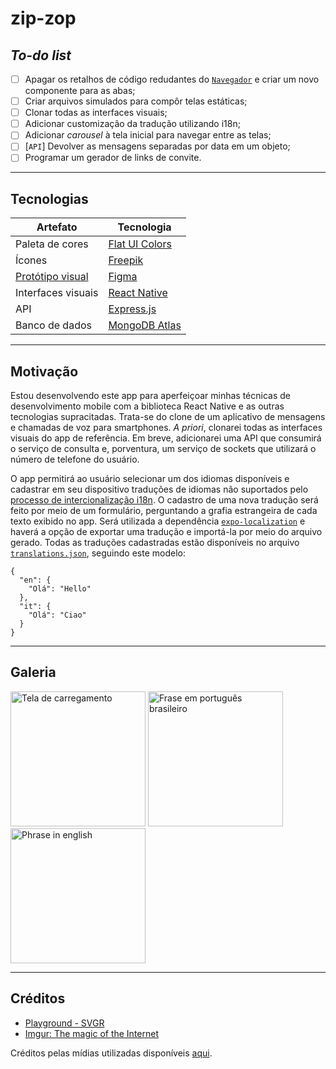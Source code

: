 # zip-zop

## _To-do list_

- [ ] Apagar os retalhos de código redudantes do [`Navegador`](./zip-zop-frontend/src/components/Navegador/index.js) e criar um novo componente para as abas;
- [ ] Criar arquivos simulados para compôr telas estáticas;
- [ ] Clonar todas as interfaces visuais;
- [ ] Adicionar customização da tradução utilizando i18n;
- [ ] Adicionar _carousel_ à tela inicial para navegar entre as telas;
- [ ] [`API`] Devolver as mensagens separadas por data em um objeto;
- [ ] Programar um gerador de links de convite.

---

## Tecnologias

| Artefato                                     | Tecnologia                                  |
|----------------------------------------------|---------------------------------------------|
| Paleta de cores                              | [Flat UI Colors](https://flatuicolors.com/) |
| Ícones                                       | [Freepik](http://freepik.com/)              |
| [Protótipo visual](https://figma.fun/9UvNVd) | [Figma](https://figma.com/)                 |
| Interfaces visuais                           | [React Native](https://reactnative.dev/)    |
| API                                          | [Express.js](https://expressjs.com/pt-br/)  |
| Banco de dados                               | [MongoDB Atlas](https://cloud.mongodb.com/) |

---

## Motivação

Estou desenvolvendo este app para aperfeiçoar minhas técnicas de desenvolvimento mobile com a biblioteca React Native e as outras tecnologias supracitadas. Trata-se do clone de um aplicativo de mensagens e chamadas de voz para smartphones. _A priori_, clonarei todas as interfaces visuais do app de referência. Em breve, adicionarei uma API que consumirá o serviço de consulta e, porventura, um serviço de sockets que utilizará o número de telefone do usuário.

O app permitirá ao usuário selecionar um dos idiomas disponíveis e cadastrar em seu dispositivo traduções de idiomas não suportados pelo [processo de intercionalização i18n](https://www.npmjs.com/package/i18n). O cadastro de uma nova tradução será feito por meio de um formulário, perguntando a grafia estrangeira de cada texto exibido no app. Será utilizada a dependência [`expo-localization`](https://docs.expo.io/versions/latest/sdk/localization/) e haverá a opção de exportar uma tradução e importá-la por meio do arquivo gerado. Todas as traduções cadastradas estão disponíveis no arquivo [`translations.json`](./zip-zop-frontend/src/config/translations.json), seguindo este modelo:

```
{
  "en": {
    "Olá": "Hello"
  },
  "it": {
    "Olá": "Ciao"
  }
}
```

---

## Galeria

<div style="flex-direction: row; align-items: center;">
  <img width="216px" src="https://i.imgur.com/Ddh68kz.png" alt="Tela de carregamento" />
  <img width="216px" src="https://i.imgur.com/fa6AvLT.png" alt="Frase em português brasileiro" />
  <img width="216px" src="https://i.imgur.com/pe39nIJ.png" alt="Phrase in english" />
</div>

---

## Créditos

- [Playground - SVGR](https://react-svgr.com/playground/?native=true)
- [Imgur: The magic of the Internet](https://imgur.com/)

Créditos pelas mídias utilizadas disponíveis [aqui](./zip-zop-frontend/src/assets/README.md).